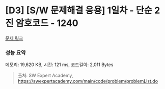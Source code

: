 # [D3] [S/W 문제해결 응용] 1일차 - 단순 2진 암호코드 - 1240 

[문제 링크](https://swexpertacademy.com/main/code/problem/problemDetail.do?contestProbId=AV15FZuqAL4CFAYD) 

### 성능 요약

메모리: 19,620 KB, 시간: 121 ms, 코드길이: 2,011 Bytes



> 출처: SW Expert Academy, https://swexpertacademy.com/main/code/problem/problemList.do